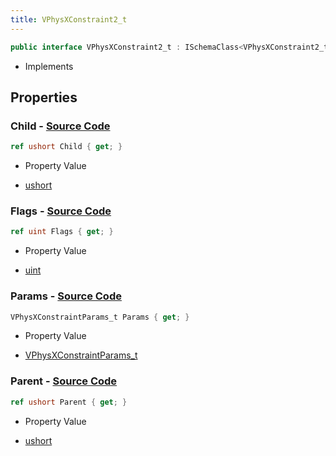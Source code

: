 ```yaml
---
title: VPhysXConstraint2_t
---
```


```csharp
public interface VPhysXConstraint2_t : ISchemaClass<VPhysXConstraint2_t>, ISchemaField, ISchemaClass, INativeHandle
```

- Implements

## Properties

### **Child** - [Source Code](https://github.com/swiftly-solution/swiftlys2/blob/main/managed/src/SwiftlyS2.Generated/Schemas/Interfaces/VPhysXConstraint2_t.cs#L20)

```csharp
ref ushort Child { get; }
```

- Property Value

- [ushort](https://learn.microsoft.com/dotnet/api/system.uint16)

### **Flags** - [Source Code](https://github.com/swiftly-solution/swiftlys2/blob/main/managed/src/SwiftlyS2.Generated/Schemas/Interfaces/VPhysXConstraint2_t.cs#L16)

```csharp
ref uint Flags { get; }
```

- Property Value

- [uint](https://learn.microsoft.com/dotnet/api/system.uint32)

### **Params** - [Source Code](https://github.com/swiftly-solution/swiftlys2/blob/main/managed/src/SwiftlyS2.Generated/Schemas/Interfaces/VPhysXConstraint2_t.cs#L22)

```csharp
VPhysXConstraintParams_t Params { get; }
```

- Property Value

- [VPhysXConstraintParams_t](/docs/api/shared/schemadefinitions/vphysxconstraintparams_t)

### **Parent** - [Source Code](https://github.com/swiftly-solution/swiftlys2/blob/main/managed/src/SwiftlyS2.Generated/Schemas/Interfaces/VPhysXConstraint2_t.cs#L18)

```csharp
ref ushort Parent { get; }
```

- Property Value

- [ushort](https://learn.microsoft.com/dotnet/api/system.uint16)

